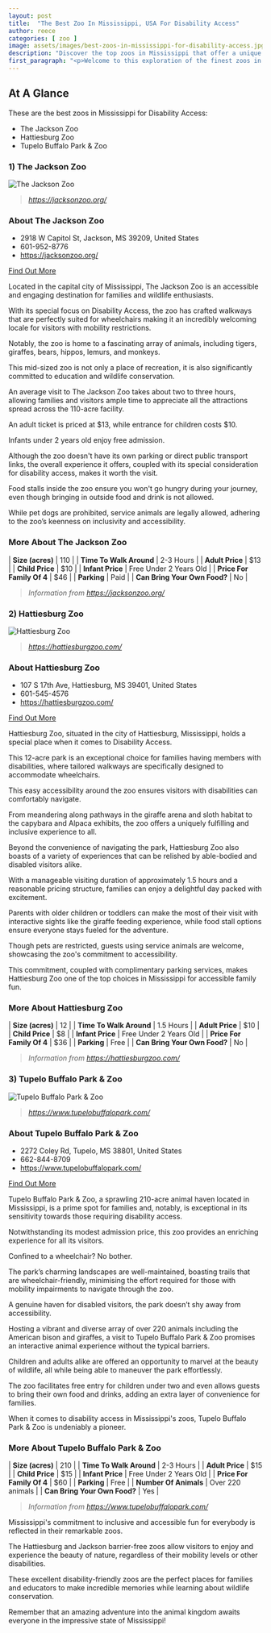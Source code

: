 ```yaml
---
layout: post
title:  "The Best Zoo In Mississippi, USA For Disability Access"
author: reece
categories: [ zoo ]
image: assets/images/best-zoos-in-mississippi-for-disability-access.jpg
description: "Discover the top zoos in Mississippi that offer a unique and exciting experience for all ages. This article takes you on a virtual safari across the state, exploring a variety of enchanting wildlife and interactive exhibits. Perfect for family days out or educational trips."
first_paragraph: "<p>Welcome to this exploration of the finest zoos in the Magnolia State of Mississippi, with a special focus on disability access.</p><p>Visiting a zoo should be a delightful and memorable experience for everyone, regardless of abilities.</p><p>However, ensuring that zoos are accessible and friendly to individuals with disabilities can often be an overlooked aspect.</p><p>That's why we've ventured across the state of Mississippi to bring you an adept guide on the best zoos with comprehensive disability access.</p><p>Whether you need wheelchair ramps, Braille signage, or sensory-friendly environments, these zoos are setting the gold standard for inclusivity.</p><p>Join us as we delve into the world of these incredible wildlife sanctuaries, offering everyone a chance to connect with nature in a comfortable and welcoming environment.</p>"
---
```


<div class="overview" markdown="1"> 

## At A Glance

These are the best zoos in Mississippi for Disability Access:

- The Jackson Zoo
- Hattiesburg Zoo
- Tupelo Buffalo Park & Zoo


</div>


### 1) The Jackson Zoo

![The Jackson Zoo](assets/images/zoos/jacksonzoo.jpg)

> *https://jacksonzoo.org/* 



<div class="find-out-more" markdown="1">

### About The Jackson Zoo

- 2918 W Capitol St, Jackson, MS 39209, United States
- 601-952-8776
- <a href="https://jacksonzoo.org/">https://jacksonzoo.org/</a>



<a class="subscribe btn" href="https://jacksonzoo.org/">Find Out More</a>

</div>


Located in the capital city of Mississippi, The Jackson Zoo is an accessible and engaging destination for families and wildlife enthusiasts. 

With its special focus on Disability Access, the zoo has crafted walkways that are perfectly suited for wheelchairs making it an incredibly welcoming locale for visitors with mobility restrictions. 

Notably, the zoo is home to a fascinating array of animals, including tigers, giraffes, bears, hippos, lemurs, and monkeys. 

This mid-sized zoo is not only a place of recreation, it is also significantly committed to education and wildlife conservation. 



An average visit to The Jackson Zoo takes about two to three hours, allowing families and visitors ample time to appreciate all the attractions spread across the 110-acre facility. 

An adult ticket is priced at $13, while entrance for children costs $10. 

Infants under 2 years old enjoy free admission. 

Although the zoo doesn't have its own parking or direct public transport links, the overall experience it offers, coupled with its special consideration for disability access, makes it worth the visit. 

Food stalls inside the zoo ensure you won't go hungry during your journey, even though bringing in outside food and drink is not allowed. 

While pet dogs are prohibited, service animals are legally allowed, adhering to the zoo’s keenness on inclusivity and accessibility.
<div class="overview" markdown="1" id="wyntk-the-jackson-zoo"> 

### More About The Jackson Zoo
    

| **Size (acres)** | 110 |
| **Time To Walk Around** | 2-3 Hours |
| **Adult Price** | $13 |
| **Child Price** | $10 |
| **Infant Price** | Free Under 2 Years Old |
| **Price For Family Of 4** | $46 |
| **Parking** | Paid |
| **Can Bring Your Own Food?** | No |


> *Information from https://jacksonzoo.org/* 



</div>



### 2) Hattiesburg Zoo

![Hattiesburg Zoo](assets/images/zoos/hattiesburgzoo.jpg)

> *https://hattiesburgzoo.com/* 



<div class="find-out-more" markdown="1">

### About Hattiesburg Zoo

- 107 S 17th Ave, Hattiesburg, MS 39401, United States
- 601-545-4576
- <a href="https://hattiesburgzoo.com/">https://hattiesburgzoo.com/</a>



<a class="subscribe btn" href="https://hattiesburgzoo.com/">Find Out More</a>

</div>


Hattiesburg Zoo, situated in the city of Hattiesburg, Mississippi, holds a special place when it comes to Disability Access. 

This 12-acre park is an exceptional choice for families having members with disabilities, where tailored walkways are specifically designed to accommodate wheelchairs. 

This easy accessibility around the zoo ensures visitors with disabilities can comfortably navigate. 

From meandering along pathways in the giraffe arena and sloth habitat to the capybara and Alpaca exhibits, the zoo offers a uniquely fulfilling and inclusive experience to all.

Beyond the convenience of navigating the park, Hattiesburg Zoo also boasts of a variety of experiences that can be relished by able-bodied and disabled visitors alike. 

With a manageable visiting duration of approximately 1.5 hours and a reasonable pricing structure, families can enjoy a delightful day packed with excitement. 

Parents with older children or toddlers can make the most of their visit with interactive sights like the giraffe feeding experience, while food stall options ensure everyone stays fueled for the adventure. 

Though pets are restricted, guests using service animals are welcome, showcasing the zoo's commitment to accessibility. 

This commitment, coupled with complimentary parking services, makes Hattiesburg Zoo one of the top choices in Mississippi for accessible family fun.
<div class="overview" markdown="1" id="wyntk-hattiesburg-zoo"> 

### More About Hattiesburg Zoo
    

| **Size (acres)** | 12 |
| **Time To Walk Around** | 1.5 Hours |
| **Adult Price** | $10 |
| **Child Price** | $8 |
| **Infant Price** | Free Under 2 Years Old |
| **Price For Family Of 4** | $36 |
| **Parking** | Free |
| **Can Bring Your Own Food?** | No |


> *Information from https://hattiesburgzoo.com/* 



</div>



### 3) Tupelo Buffalo Park & Zoo

![Tupelo Buffalo Park & Zoo](assets/images/zoos/tupelobuffalopark.jpg)

> *https://www.tupelobuffalopark.com/* 



<div class="find-out-more" markdown="1">

### About Tupelo Buffalo Park & Zoo

- 2272 Coley Rd, Tupelo, MS 38801, United States
- 662-844-8709
- <a href="https://www.tupelobuffalopark.com/">https://www.tupelobuffalopark.com/</a>



<a class="subscribe btn" href="https://www.tupelobuffalopark.com/">Find Out More</a>

</div>


Tupelo Buffalo Park & Zoo, a sprawling 210-acre animal haven located in Mississippi, is a prime spot for families and, notably, is exceptional in its sensitivity towards those requiring disability access. 

Notwithstanding its modest admission price, this zoo provides an enriching experience for all its visitors. 

Confined to a wheelchair? No bother. 

The park’s charming landscapes are well-maintained, boasting trails that are wheelchair-friendly, minimising the effort required for those with mobility impairments to navigate through the zoo. 

A genuine haven for disabled visitors, the park doesn’t shy away from accessibility. 



Hosting a vibrant and diverse array of over 220 animals including the American bison and giraffes, a visit to Tupelo Buffalo Park & Zoo promises an interactive animal experience without the typical barriers. 

Children and adults alike are offered an opportunity to marvel at the beauty of wildlife, all while being able to maneuver the park effortlessly. 

The zoo facilitates free entry for children under two and even allows guests to bring their own food and drinks, adding an extra layer of convenience for families. 

When it comes to disability access in Mississippi's zoos, Tupelo Buffalo Park & Zoo is undeniably a pioneer.
<div class="overview" markdown="1" id="wyntk-tupelo-buffalo-park--zoo"> 

### More About Tupelo Buffalo Park & Zoo
    

| **Size (acres)** | 210 |
| **Time To Walk Around** | 2-3 Hours |
| **Adult Price** | $15 |
| **Child Price** | $15 |
| **Infant Price** | Free Under 2 Years Old |
| **Price For Family Of 4** | $60 |
| **Parking** | Free |
| **Number Of Animals** | Over 220 animals |
| **Can Bring Your Own Food?** | Yes |


> *Information from https://www.tupelobuffalopark.com/* 



</div>


Mississippi's commitment to inclusive and accessible fun for everybody is reflected in their remarkable zoos. 

The Hattiesburg and Jackson barrier-free zoos allow visitors to enjoy and experience the beauty of nature, regardless of their mobility levels or other disabilities. 

These excellent disability-friendly zoos are the perfect places for families and educators to make incredible memories while learning about wildlife conservation. 

Remember that an amazing adventure into the animal kingdom awaits everyone in the impressive state of Mississippi!